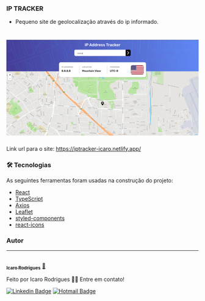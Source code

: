 ### IP TRACKER

- Pequeno site de geolocalização através do ip informado.


<h1 align="center">
  <img alt="iptracker" title="#iptracker" src="./src/assets/iptracker.png" />
</h1>


Link url para o site: https://iptracker-icaro.netlify.app/

### 🛠 Tecnologias

As seguintes ferramentas foram usadas na construção do projeto:

- [React](https://pt-br.reactjs.org/)
- [TypeScript](https://www.typescriptlang.org/)
- [Axios](https://github.com/axios/axios)
- [Leaflet](https://leafletjs.com/)
- [styled-components](https://styled-components.com/)
- [react-icons](https://react-icons.github.io/react-icons/)


### Autor
---

<a href="https://www.linkedin.com/in/IcaroRodriguesCerqueira/">
 <img style="border-radius: 50%;" src="https://avatars.githubusercontent.com/u/41852592?s=460&u=2c78c80acfa4e7d97364cd260cf19af4f460c47b&v=4" width="100px;" alt=""/>
 <br />
 <sub><b>Icaro Rodrigues</b></sub></a> <a href="https://www.linkedin.com/in/IcaroRodriguesCerqueira/" title="IcaroRodriguesIn">🚀</a>


Feito por Icaro Rodrigues 👋🏽 Entre em contato!

[![Linkedin Badge](https://img.shields.io/badge/-Icaro-blue?style=flat-square&logo=Linkedin&logoColor=white&link=https://www.linkedin.com/in/IcaroRodriguesCerqueira)](https://www.linkedin.com/in/IcaroRodriguesCerqueira/) 
[![Hotmail Badge](https://img.shields.io/badge/-icaro_rodrigues@outlook.com.br-c14438?style=flat-square&logo=Gmail&logoColor=white&link=mailto:icaro_rodrigues@outlook.com.br)](mailto:icaro_rodrigues@outlook.com.br)
